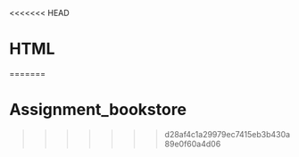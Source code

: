 <<<<<<< HEAD
# HTML
=======
# Assignment_bookstore
>>>>>>> d28af4c1a29979ec7415eb3b430a89e0f60a4d06

